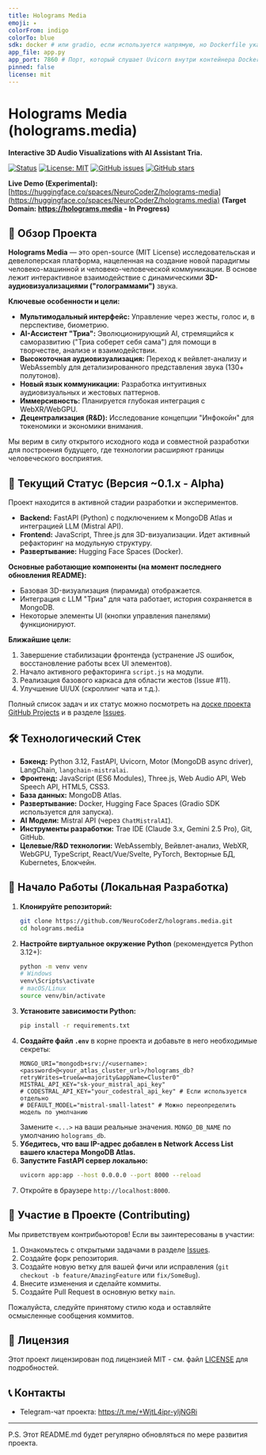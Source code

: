 ```yaml
---
title: Holograms Media
emoji: ✴️
colorFrom: indigo
colorTo: blue
sdk: docker # или gradio, если используется напрямую, но Dockerfile указывает на FastAPI
app_file: app.py
app_port: 7860 # Порт, который слушает Uvicorn внутри контейнера Docker
pinned: false
license: mit
---
```


# Holograms Media (holograms.media)

**Interactive 3D Audio Visualizations with AI Assistant Tria.**

[![Status](https://img.shields.io/badge/status-alpha_development-orange.svg)](https://github.com/NeuroCoderZ/holograms.media)
[![License: MIT](https://img.shields.io/badge/License-MIT-yellow.svg)](https://opensource.org/licenses/MIT)
[![GitHub issues](https://img.shields.io/github/issues/NeuroCoderZ/holograms.media.svg)](https://GitHub.com/NeuroCoderZ/holograms.media/issues/)
[![GitHub stars](https://img.shields.io/github/stars/NeuroCoderZ/holograms.media.svg)](https://GitHub.com/NeuroCoderZ/holograms.media/stargazers/)

**Live Demo (Experimental):** [https://huggingface.co/spaces/NeuroCoderZ/holograms-media](https://huggingface.co/spaces/NeuroCoderZ/holograms.media)
**(Target Domain: https://holograms.media - In Progress)**

## 🌟 Обзор Проекта

**Holograms Media** — это open-source (MIT License) исследовательская и девелоперская платформа, нацеленная на создание новой парадигмы человеко-машинной и человеко-человеческой коммуникации. В основе лежит интерактивное взаимодействие с динамическими **3D-аудиовизуализациями ("голограммами")** звука.

**Ключевые особенности и цели:**

*   **Мультимодальный интерфейс:** Управление через жесты, голос и, в перспективе, биометрию.
*   **AI-Ассистент "Триа":** Эволюционирующий AI, стремящийся к саморазвитию ("Триа соберет себя сама") для помощи в творчестве, анализе и взаимодействии.
*   **Высокоточная аудиовизуализация:** Переход к вейвлет-анализу и WebAssembly для детализированного представления звука (130+ полутонов).
*   **Новый язык коммуникации:** Разработка интуитивных аудиовизуальных и жестовых паттернов.
*   **Иммерсивность:** Планируется глубокая интеграция с WebXR/WebGPU.
*   **Децентрализация (R&D):** Исследование концепции "Инфокойн" для токеномики и экономики внимания.

Мы верим в силу открытого исходного кода и совместной разработки для построения будущего, где технологии расширяют границы человеческого восприятия.

## 🚀 Текущий Статус (Версия ~0.1.x - Alpha)

Проект находится в активной стадии разработки и экспериментов.

*   **Backend:** FastAPI (Python) с подключением к MongoDB Atlas и интеграцией LLM (Mistral API).
*   **Frontend:** JavaScript, Three.js для 3D-визуализации. Идет активный рефакторинг на модульную структуру.
*   **Развертывание:** Hugging Face Spaces (Docker).

**Основные работающие компоненты (на момент последнего обновления README):**
*   Базовая 3D-визуализация (пирамида) отображается.
*   Интеграция с LLM "Триа" для чата работает, история сохраняется в MongoDB.
*   Некоторые элементы UI (кнопки управления панелями) функционируют.

**Ближайшие цели:**
1.  Завершение стабилизации фронтенда (устранение JS ошибок, восстановление работы всех UI элементов).
2.  Начало активного рефакторинга `script.js` на модули.
3.  Реализация базового каркаса для области жестов (Issue #11).
4.  Улучшение UI/UX (скроллинг чата и т.д.).

Полный список задач и их статус можно посмотреть на [доске проекта GitHub Projects](https://github.com/NeuroCoderZ/holograms.media/projects) и в разделе [Issues](https://github.com/NeuroCoderZ/holograms.media/issues).

## 🛠 Технологический Стек

*   **Бэкенд:** Python 3.12, FastAPI, Uvicorn, Motor (MongoDB async driver), LangChain, `langchain-mistralai`.
*   **Фронтенд:** JavaScript (ES6 Modules), Three.js, Web Audio API, Web Speech API, HTML5, CSS3.
*   **База данных:** MongoDB Atlas.
*   **Развертывание:** Docker, Hugging Face Spaces (Gradio SDK используется для запуска).
*   **AI Модели:** Mistral API (через `ChatMistralAI`).
*   **Инструменты разработки:** Trae IDE (Claude 3.x, Gemini 2.5 Pro), Git, GitHub.
*   **Целевые/R&D технологии:** WebAssembly, Вейвлет-анализ, WebXR, WebGPU, TypeScript, React/Vue/Svelte, PyTorch, Векторные БД, Kubernetes, Блокчейн.

## 🏁 Начало Работы (Локальная Разработка)

1.  **Клонируйте репозиторий:**
    ```bash
    git clone https://github.com/NeuroCoderZ/holograms.media.git
    cd holograms.media
    ```
2.  **Настройте виртуальное окружение Python** (рекомендуется Python 3.12+):
    ```bash
    python -m venv venv
    # Windows
    venv\Scripts\activate
    # macOS/Linux
    source venv/bin/activate
    ```
3.  **Установите зависимости Python:**
    ```bash
    pip install -r requirements.txt
    ```
4.  **Создайте файл `.env`** в корне проекта и добавьте в него необходимые секреты:
    ```env
    MONGO_URI="mongodb+srv://<username>:<password>@<your_atlas_cluster_url>/holograms_db?retryWrites=true&w=majority&appName=Cluster0"
    MISTRAL_API_KEY="sk-your_mistral_api_key"
    # CODESTRAL_API_KEY="your_codestral_api_key" # Если используется отдельно
    # DEFAULT_MODEL="mistral-small-latest" # Можно переопределить модель по умолчанию
    ```
    Замените `<...>` на ваши реальные значения. `MONGO_DB_NAME` по умолчанию `holograms_db`.
5.  **Убедитесь, что ваш IP-адрес добавлен в Network Access List вашего кластера MongoDB Atlas.**
6.  **Запустите FastAPI сервер локально:**
    ```bash
    uvicorn app:app --host 0.0.0.0 --port 8000 --reload
    ```
7.  Откройте в браузере `http://localhost:8000`.

## 🤝 Участие в Проекте (Contributing)

Мы приветствуем контрибьюторов! Если вы заинтересованы в участии:
1.  Ознакомьтесь с открытыми задачами в разделе [Issues](https://github.com/NeuroCoderZ/holograms.media/issues).
2.  Создайте форк репозитория.
3.  Создайте новую ветку для вашей фичи или исправления (`git checkout -b feature/AmazingFeature` или `fix/SomeBug`).
4.  Внесите изменения и сделайте коммиты.
5.  Создайте Pull Request в основную ветку `main`.

Пожалуйста, следуйте принятому стилю кода и оставляйте осмысленные сообщения коммитов.

## 📜 Лицензия

Этот проект лицензирован под лицензией MIT - см. файл [LICENSE](LICENSE) для подробностей.

## 📞 Контакты

*   Telegram-чат проекта: https://t.me/+WjtL4ipr-yljNGRi

---
P.S. Этот README.md будет регулярно обновляться по мере развития проекта.
